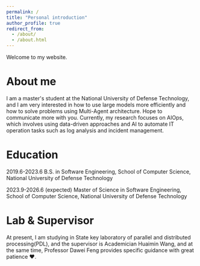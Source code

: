 ```yaml
---
permalink: /
title: "Personal introduction"
author_profile: true
redirect_from: 
  - /about/
  - /about.html
---
```


Welcome to my website.

# About me

I am a master's student at the National University of Defense Technology, and I am very interested in how to use large models more efficiently and how to solve problems using Multi-Agent architecture. Hope to communicate more with you.
Currently, my research focuses on AIOps, which involves using data-driven approaches and AI to automate IT operation tasks such as log analysis and incident management.

# Education

2019.6-2023.6 B.S. in Software Engineering, School of Computer Science, National University of Defense Technology

2023.9-2026.6 (expected) Master of Science in Software Engineering, School of Computer Science, National University of Defense Technology

# Lab & Supervisor

At present, I am studying in State key laboratory of parallel and distributed processing(PDL), and the supervisor is Academician Huaimin Wang, and at the same time, Professor Dawei Feng provides specific guidance with great patience ♥.
